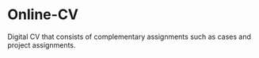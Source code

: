 # Online-CV
Digital CV that consists of complementary assignments such as cases and project assignments.
